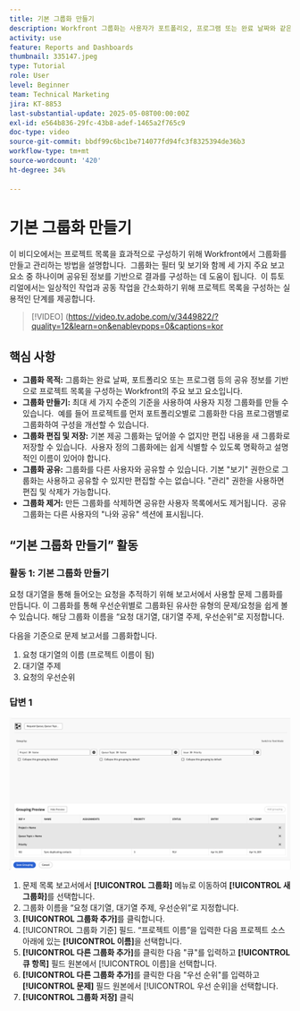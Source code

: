 ```yaml
---
title: 기본 그룹화 만들기
description: Workfront 그룹화는 사용자가 포트폴리오, 프로그램 또는 완료 날짜와 같은 항목을 기준으로 목록을 분류할 수 있도록 함으로써 프로젝트 조직을 개선합니다. 또한 효율적인 공동 작업을 위한 사용자 지정 가능한 공유 및 관리 옵션을 제공합니다.
activity: use
feature: Reports and Dashboards
thumbnail: 335147.jpeg
type: Tutorial
role: User
level: Beginner
team: Technical Marketing
jira: KT-8853
last-substantial-update: 2025-05-08T00:00:00Z
exl-id: e564b836-29fc-43b8-adef-1465a2f765c9
doc-type: video
source-git-commit: bbdf99c6bc1be714077fd94fc3f8325394de36b3
workflow-type: tm+mt
source-wordcount: '420'
ht-degree: 34%

---
```


# 기본 그룹화 만들기

이 비디오에서는 프로젝트 목록을 효과적으로 구성하기 위해 Workfront에서 그룹화를 만들고 관리하는 방법을 설명합니다. &#x200B; 그룹화는 필터 및 보기와 함께 세 가지 주요 보고 요소 중 하나이며 공유된 정보를 기반으로 결과를 구성하는 데 도움이 됩니다. &#x200B;
이 튜토리얼에서는 일상적인 작업과 공동 작업을 간소화하기 위해 프로젝트 목록을 구성하는 실용적인 단계를 제공합니다. &#x200B;

>[!VIDEO] (https://video.tv.adobe.com/v/3449822/?quality=12&learn=on&enablevpops=0&captions=kor

## 핵심 사항

* **그룹화 목적:** 그룹화는 완료 날짜, 포트폴리오 또는 프로그램 등의 공유 정보를 기반으로 프로젝트 목록을 구성하는 Workfront의 주요 보고 요소입니다. &#x200B;
* **그룹화 만들기:** 최대 세 가지 수준의 기준을 사용하여 사용자 지정 그룹화를 만들 수 있습니다. &#x200B; 예를 들어 프로젝트를 먼저 포트폴리오별로 그룹화한 다음 프로그램별로 그룹화하여 구성을 개선할 수 있습니다. &#x200B;
* **그룹화 편집 및 저장:** 기본 제공 그룹화는 덮어쓸 수 없지만 편집 내용을 새 그룹화로 저장할 수 있습니다. &#x200B; 사용자 정의 그룹화에는 쉽게 식별할 수 있도록 명확하고 설명적인 이름이 있어야 합니다. &#x200B;
* **그룹화 공유:** 그룹화를 다른 사용자와 공유할 수 있습니다. 기본 &quot;보기&quot; 권한으로 그룹화는 사용하고 공유할 수 있지만 편집할 수는 없습니다. &quot;&#x200B;관리&quot; 권한을 사용하면 편집 및 삭제가 가능합니다. &#x200B;
* **그룹화 제거:** 만든 그룹화를 삭제하면 공유한 사용자 목록에서도 제거됩니다. &#x200B; 공유 그룹화는 다른 사용자의 &quot;나와 공유&quot; 섹션에 표시됩니다. &#x200B;

## “기본 그룹화 만들기” 활동


### 활동 1: 기본 그룹화 만들기

요청 대기열을 통해 들어오는 요청을 추적하기 위해 보고서에서 사용할 문제 그룹화를 만듭니다. 이 그룹화를 통해 우선순위별로 그룹화된 유사한 유형의 문제/요청을 쉽게 볼 수 있습니다. 해당 그룹화 이름을 “요청 대기열, 대기열 주제, 우선순위”로 지정합니다.

다음을 기준으로 문제 보고서를 그룹화합니다.

1. 요청 대기열의 이름 (프로젝트 이름이 됨)
1. 대기열 주제
1. 요청의 우선순위

### 답변 1

![새 그룹화를 생성하는 화면 이미지](assets/grouping-exercise.png)

1. 문제 목록 보고서에서 **[!UICONTROL 그룹화]** 메뉴로 이동하여 **[!UICONTROL 새 그룹화]**&#x200B;를 선택합니다.
1. 그룹화 이름을 “요청 대기열, 대기열 주제, 우선순위”로 지정합니다.
1. **[!UICONTROL 그룹화 추가]**&#x200B;를 클릭합니다.
1. [!UICONTROL 그룹화 기준] 필드. “프로젝트 이름”을 입력한 다음 프로젝트 소스 아래에 있는 **[!UICONTROL 이름]**&#x200B;을 선택합니다.
1. **[!UICONTROL 다른 그룹화 추가]**&#x200B;를 클릭한 다음 &quot;큐&quot;를 입력하고 **[!UICONTROL 큐 항목]** 필드 원본에서 [!UICONTROL 이름]을 선택합니다.
1. **[!UICONTROL 다른 그룹화 추가]**&#x200B;를 클릭한 다음 &quot;우선 순위&quot;를 입력하고 **[!UICONTROL 문제]** 필드 원본에서 [!UICONTROL 우선 순위]을 선택합니다.
1. **[!UICONTROL 그룹화 저장]** 클릭
